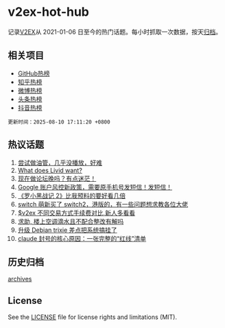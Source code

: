 # v2ex-hot-hub

 记录[V2EX](https://www.v2ex.com/)从 2021-01-06 日至今的热门话题。每小时抓取一次数据，按天[归档](archives)。
 
 ## 相关项目

- [GitHub热榜](https://github.com/lonnyzhang423/github-hot-hub)
- [知乎热榜](https://github.com/lonnyzhang423/zhihu-hot-hub)
- [微博热榜](https://github.com/lonnyzhang423/weibo-hot-hub)
- [头条热榜](https://github.com/lonnyzhang423/toutiao-hot-hub)
- [抖音热榜](https://github.com/lonnyzhang423/douyin-hot-hub)


 `更新时间：2025-08-10 17:11:20 +0800`

## 热议话题

1. [尝试做油管，几乎没播放，好难](https://www.v2ex.com/t/1151278)
1. [What does Livid want?](https://www.v2ex.com/t/1151274)
1. [现在做论坛晚吗？有点迷茫！](https://www.v2ex.com/t/1151321)
1. [Google 账户风控新政策，需要原手机号发短信！发短信！](https://www.v2ex.com/t/1151269)
1. [《罗小黑战记 2》比我预料的要好看几倍](https://www.v2ex.com/t/1151315)
1. [switch 萌新买了 switch2，港版的，有一些问题想求教各位大佬](https://www.v2ex.com/t/1151263)
1. [$v2ex 不同交易方式手续费对比,新人多看看](https://www.v2ex.com/t/1151318)
1. [求助, 楼上空调滴水且不配合整改有解吗](https://www.v2ex.com/t/1151322)
1. [升级 Debian trixie 差点把系统搞挂了](https://www.v2ex.com/t/1151325)
1. [claude 封号的核心原因：一张完整的“红线”清单](https://www.v2ex.com/t/1151272)

## 历史归档

[archives](archives)

## License

See the [LICENSE](LICENSE) file for license rights and limitations (MIT).
